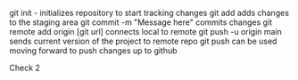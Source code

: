 git init - initializes repository to start tracking changes
git add <filename> adds changes to the staging area
git commit -m "Message here" commits changes
git remote add origin [git url] connects local to remote
git push -u origin main sends current version of the project to remote repo
git push can be used moving forward to push changes up to github

Check
2
